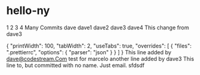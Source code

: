 # hello-ny
1
2
3
4
Many Commits dave dave1 dave2 dave3 dave4
This change from dave3
  <script>
    document.getElementById("demo").innerHTML = "Hello JavaScript!";
      three tabs
  </script>
{
	"printWidth": 100,
	"tabWidth": 2,
	"useTabs": true,
	"overrides": [
		{
			"files": ".prettierrc",
			"options": { "parser": "json" }
		}
	]
}
This line added by dave@codestream.Com
test for marcelo
another line added by dave3
This line to, but committed with no name. Just email.
sfdsdf
